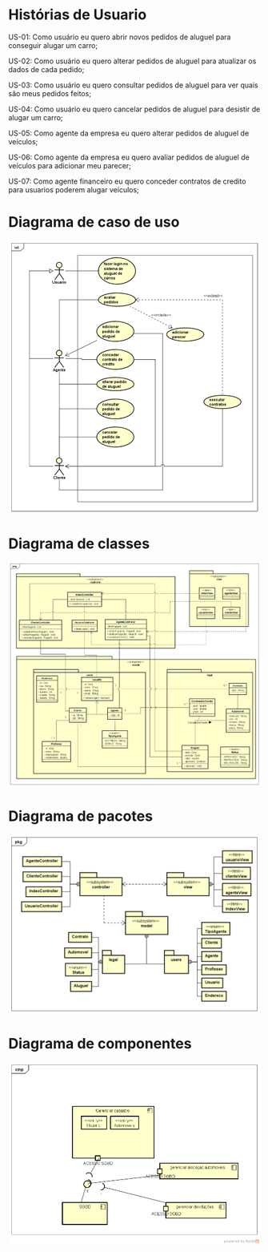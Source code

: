 # Histórias de Usuario

US-01: Como usuário eu quero abrir novos pedidos de aluguel para conseguir alugar um carro;

US-02: Como usuário eu quero alterar pedidos de aluguel para atualizar os dados de cada pedido;

US-03: Como usuário eu quero consultar pedidos de aluguel para ver quais são meus pedidos feitos;

US-04: Como usuário eu quero cancelar pedidos de aluguel para desistir de alugar um carro;

US-05: Como agente da empresa eu quero alterar pedidos de aluguel de veículos;

US-06: Como agente da empresa eu quero avaliar pedidos de aluguel de veículos para adicionar meu parecer;

US-07: Como agente financeiro eu quero conceder contratos de credito para usuarios poderem alugar veículos;

# Diagrama de caso de uso

![Diagrama de caso de uso](Diagrama_Caso_Uso.png)

# Diagrama de classes

![Diagrama de classes](Diagrama_Classes.png)

# Diagrama de pacotes

![Diagrama de pacotes](Diagrama_Pacotes.png)

# Diagrama de componentes

![Diagrama de componentes](Component%20Diagram0.png)
